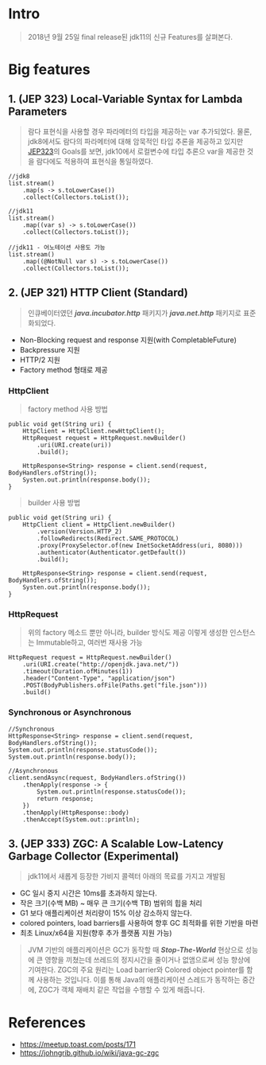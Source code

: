 # Intro
> 2018년 9월 25일 final release된 jdk11의 신규 Features를 살펴본다.
# Big features
## 1. (JEP 323) Local-Variable Syntax for Lambda Parameters
> 람다 표현식을 사용할 경우 파라메터의 타입을 제공하는 var 추가되었다.
> 물론, jdk8에서도 람다의 파라메터에 대해 암묵적인 타입 추론을 제공하고 있지만
> [JEP323](http://openjdk.java.net/jeps/323)의 Goals를 보면,
> jdk10에서 로컬변수에 타입 추론으 var을 제공한 것을 람다에도 적용하여 표현식을 통일하였다.
~~~
//jdk8
list.stream()
    .map(s -> s.toLowerCase())
    .collect(Collectors.toList());

//jdk11
list.stream()
    .map((var s) -> s.toLowerCase())
    .collect(Collectors.toList());

//jdk11 - 어노테이션 사용도 가능
list.stream()
    .map((@NotNull var s) -> s.toLowerCase())
    .collect(Collectors.toList());
~~~
## 2. (JEP 321) HTTP Client (Standard)
> 인큐베이터였던 ***java.incubator.http*** 패키지가 ***java.net.http*** 패키지로 표준화되었다.
* Non-Blocking request and response 지원(with CompletableFuture)
* Backpressure 지원
* HTTP/2 지원
* Factory method 형태로 제공
### HttpClient
> factory method 사용 방법
~~~
public void get(String uri) {
    HttpClient = HttpClient.newHttpClient();
    HttpRequest request = HttpRequest.newBuilder()
        .uri(URI.create(uri))
        .build();

    HttpResponse<String> response = client.send(request, BodyHandlers.ofString());
    Systen.out.println(response.body());
}
~~~
> builder 사용 방법
~~~
public void get(String uri) {
    HttpClient client = HttpClient.newBuilder()
        .version(Version.HTTP_2)
        .followRedirects(Redirect.SAME_PROTOCOL)
        .proxy(ProxySelector.of(new InetSocketAddress(uri, 8080)))
        .authenticator(Authenticator.getDefault())
        .build();

    HttpResponse<String> response = client.send(request, BodyHandlers.ofString());
    Systen.out.println(response.body());
}
~~~
### HttpRequest
> 위의 factory 메소드 뿐만 아니라, builder 방식도 제공
> 이렇게 생성한 인스턴스는 Immutable하고, 여러번 재사용 가능
~~~
HttpRequest request = HttpRequest.newBuilder()
    .uri(URI.create("http://openjdk.java.net/"))
    .timeout(Duration.ofMinutes(1))
    .header("Content-Type", "application/json")
    .POST(BodyPublishers.ofFile(Paths.get("file.json")))
    .build()
~~~
### Synchronous or Asynchronous
~~~
//Synchronous
HttpResponse<String> response = client.send(request, BodyHandlers.ofString());
System.out.println(response.statusCode());
System.out.println(response.body());

//Asynchronous
client.sendAsync(request, BodyHandlers.ofString())
    .thenApply(response -> { 
        System.out.println(response.statusCode());
        return response; 
    })
    .thenApply(HttpResponse::body)
    .thenAccept(System.out::println);
~~~
## 3. (JEP 333) ZGC: A Scalable Low-Latency Garbage Collector (Experimental)
> jdk11에서 새롭게 등장한 가비지 콜렉터
> 아래의 목료를 가지고 개발됨
* GC 일시 중지 시간은 10ms를 초과하지 않는다.
* 작은 크기(수백 MB) ~ 매우 큰 크기(수백 TB) 범위의 힙을 처리
* G1 보다 애플리케이션 처리량이 15% 이상 감소하지 않는다.
* colored pointers, load barriers를 사용하여 향후 GC 최적화를 위한 기반을 마련
* 최초 Linux/x64을 지원(향후 추가 플랫폼 지원 가능)
> JVM 기반의 애플리케이션은 GC가 동작할 때 ***Stop-The-World*** 현상으로 성능에 큰 영향을 끼쳤는데
> 쓰레드의 정지시간을 줄이거나 없앰으로써 성능 향상에 기여한다.
> ZGC의 주요 원리는 Load barrier와 Colored object pointer를 함께 사용하는 것입니다. 이를 통해 Java의 애플리케이션 스레드가 동작하는 중간에, 
> ZGC가 객체 재배치 같은 작업을 수행할 수 있게 해줍니다.
# References
* https://meetup.toast.com/posts/171
* https://johngrib.github.io/wiki/java-gc-zgc